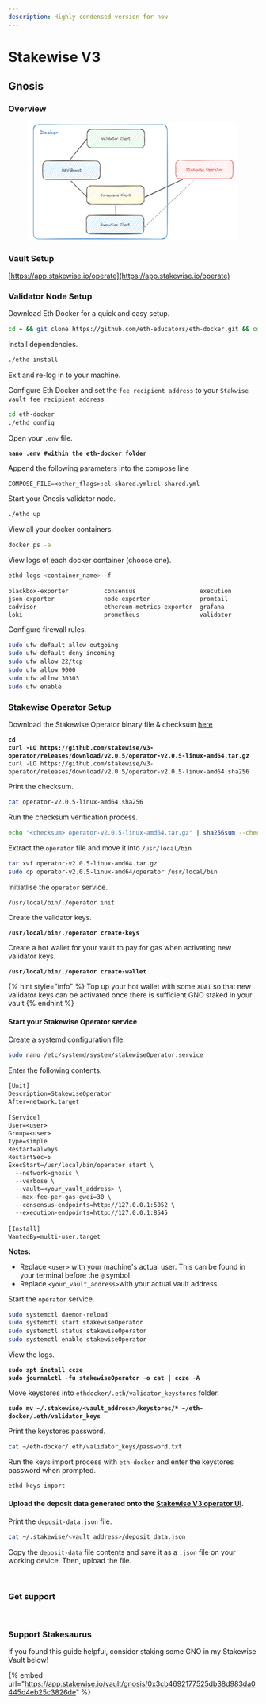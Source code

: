 ```yaml
---
description: Highly condensed version for now
---
```


# Stakewise V3

## Gnosis

### Overview

<figure><img src="../.gitbook/assets/image (1) (1) (1) (1) (1) (1) (1) (1) (1) (1) (1).png" alt=""><figcaption></figcaption></figure>

### Vault Setup

[https://app.stakewise.io/operate](https://app.stakewise.io/operate)

### Validator Node Setup

Download Eth Docker for a quick and easy setup.

```sh
cd ~ && git clone https://github.com/eth-educators/eth-docker.git && cd eth-docker
```

Install dependencies.

```sh
./ethd install
```

Exit and re-log in to your machine.

Configure Eth Docker and set the `fee recipient address` to your `Stakwise vault fee recipient address`.

```sh
cd eth-docker
./ethd config
```

Open your `.env` file.

<pre class="language-sh"><code class="lang-sh"><strong>nano .env #within the eth-docker folder
</strong></code></pre>

Append the following parameters into the compose line

```
COMPOSE_FILE=<other_flags>:el-shared.yml:cl-shared.yml
```

Start your Gnosis validator node.

```sh
./ethd up
```

View all your docker containers.

```sh
docker ps -a
```

View logs of each docker container (choose one).

```sh
ethd logs <container_name> -f
```

```
blackbox-exporter          consensus                  execution                  json-exporter              node-exporter              promtail
cadvisor                   ethereum-metrics-exporter  grafana                    loki                       prometheus                 validator
```

Configure firewall rules.

```sh
sudo ufw default allow outgoing
sudo ufw default deny incoming
sudo ufw allow 22/tcp
sudo ufw allow 9000
sudo ufw allow 30303
sudo ufw enable
```

### Stakewise Operator Setup

Download the Stakewise Operator binary file & checksum [here](https://github.com/stakewise/v3-operator/releases)

<pre class="language-sh"><code class="lang-sh"><strong>cd
</strong><strong>curl -LO https://github.com/stakewise/v3-operator/releases/download/v2.0.5/operator-v2.0.5-linux-amd64.tar.gz
</strong>curl -LO https://github.com/stakewise/v3-operator/releases/download/v2.0.5/operator-v2.0.5-linux-amd64.sha256
</code></pre>

Print the checksum.

```sh
cat operator-v2.0.5-linux-amd64.sha256
```

Run the checksum verification process.

```sh
echo "<checksum> operator-v2.0.5-linux-amd64.tar.gz" | sha256sum --check
```

Extract the `operator` file and move it into `/usr/local/bin`

```sh
tar xvf operator-v2.0.5-linux-amd64.tar.gz
sudo cp operator-v2.0.5-linux-amd64/operator /usr/local/bin
```

Initiatlise the `operator` service.

```sh
/usr/local/bin/./operator init
```

Create the validator keys.

<pre class="language-sh"><code class="lang-sh"><strong>/usr/local/bin/./operator create-keys
</strong></code></pre>

Create a hot wallet for your vault to pay for gas when activating new validator keys.

<pre class="language-sh"><code class="lang-sh"><strong>/usr/local/bin/./operator create-wallet
</strong></code></pre>

{% hint style="info" %}
Top up your hot wallet with some `XDAI` so that new validator keys can be activated once there is sufficient GNO staked in your vault
{% endhint %}

#### Start your Stakewise Operator service

Create a systemd configuration file.

```sh
sudo nano /etc/systemd/system/stakewiseOperator.service
```

Enter the following contents.&#x20;

```
[Unit]
Description=StakewiseOperator
After=network.target

[Service]
User=<user>
Group=<user>
Type=simple
Restart=always
RestartSec=5
ExecStart=/usr/local/bin/operator start \
  --network=gnosis \
  --verbose \
  --vault=<your_vault_address> \
  --max-fee-per-gas-gwei=30 \
  --consensus-endpoints=http://127.0.0.1:5052 \
  --execution-endpoints=http://127.0.0.1:8545

[Install]
WantedBy=multi-user.target
```

**Notes:**

* Replace `<user>` with your machine's actual user. This can be found in your terminal before the `@` symbol
* Replace `<your_vault_address>`with your actual vault address

Start the `operator` service.

```sh
sudo systemctl daemon-reload
sudo systemctl start stakewiseOperator
sudo systemctl status stakewiseOperator
sudo systemctl enable stakewiseOperator
```

View the logs.

<pre class="language-sh"><code class="lang-sh"><strong>sudo apt install ccze
</strong><strong>sudo journalctl -fu stakewiseOperator -o cat | ccze -A
</strong></code></pre>

Move keystores into `ethdocker/.eth/validator_keystores` folder.

<pre class="language-sh"><code class="lang-sh"><strong>sudo mv ~/.stakewise/&#x3C;vault_address>/keystores/* ~/eth-docker/.eth/validator_keys 
</strong></code></pre>

Print the keystores password.

```sh
cat ~/eth-docker/.eth/validator_keys/password.txt 
```

Run the keys import process with `eth-docker` and enter the keystores password when prompted.

```sh
ethd keys import
```

#### Upload the deposit data generated onto the [Stakewise V3 operator UI](https://app.stakewise.io/operate).&#x20;

Print the `deposit-data.json` file.

```sh
cat ~/.stakewise/<vault_address>/deposit_data.json
```

Copy the `deposit-data` file contents and save it as a `.json` file on your working device. Then, upload the file.

<figure><img src="../.gitbook/assets/image (195).png" alt=""><figcaption></figcaption></figure>

### Get support

<figure><img src="../.gitbook/assets/image (196).png" alt=""><figcaption></figcaption></figure>

### Support Stakesaurus

If you found this guide helpful, consider staking some GNO in my Stakewise Vault below!

{% embed url="https://app.stakewise.io/vault/gnosis/0x3cb4692177525db38d983da0445d4eb25c3826de" %}
